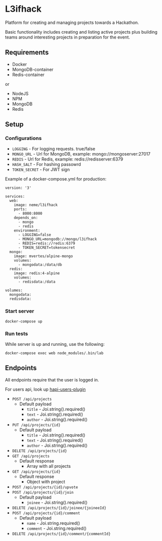 # L3ifhack

Platform for creating and managing projects towards a Hackathon.

Basic functionality includes creating and listing active projects plus building teams around interesting projects in preparation for the event.

## Requirements
* Docker
* MongoDB-container
* Redis-container

or

* NodeJS
* NPM
* MongoDB
* Redis

## Setup

### Configurations

* `LOGGING` - For logging requests. true/false
* `MONGO_URL` - Url for MongoDB, example: mongo://mongoserver:27017
* `REDIS` - Url for Redis, example: redis://redisserver:6379
* `HASH_SALT` - For hashing passowrd
* `TOKEN_SECRET` - For JWT sign

Example of a docker-compose.yml for production:
```
version: '3'

services:
  web:
    image: neme/l3ifhack
    ports:
      - 8000:8000
    depends_on:
      - mongo
      - redis
    environment:
      - LOGGING=false
      - MONGO_URL=mongodb://mongo/l3ifhack
      - REDIS=redis://redis:6379
      - TOKEN_SECRET=tokensecret
  mongo:
    image: mvertes/alpine-mongo
    volumes:
      - mongodata:/data/db
  redis:
    image: redis:4-alpine
    volumes:
      - redisdata:/data

volumes:
  mongodata:
  redisdata:
```

### Start server

`docker-compose up`

### Run tests

While server is up and running, use the following:

`docker-compose exec web node_modules/.bin/lab`

## Endpoints

All endpoints require that the user is logged in.

For users api, look up [hapi-users-plugin](http://github.com/asayuki/hapi-users-plugin)

* `POST /api/projects`
    * Default payload
        * `title` - Joi.string().required()
        * `text` - Joi.string().required()
        * `author` - Joi.string().required()
* `PUT /api/projects/{id}`
    * Default payload
        * `title` - Joi.string().required()
        * `text` - Joi.string().required()
        * `author` - Joi.string().required()
* `DELETE /api/projects/{id}`
* `GET /api/projects`
    * Default response
        * Array with all projects
* `GET /api/projects/{id}`
    * Default response
        * Object with project
* `POST /api/projects/{id}/upvote`
* `POST /api/projects/{id}/join`
    * Default payload
        * `joinee` - Joi.string().required()
* `DELETE /api/projects/{id}/joinee/{joineeId}`
* `POST /api/projects/{id}/comment`
    * Default payload
        * `name` - Joi.string.required()
        * `comment` - Joi.string.required()
* `DELETE /api/projects/{id}/comment/{commentId}`